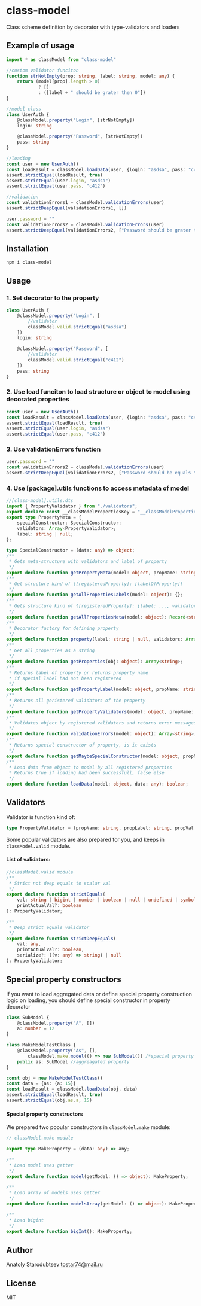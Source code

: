 # class-model
Class scheme definition by decorator with type-validators and loaders


## Example of usage
```typescript
import * as classModel from "class-model"

//custom validator funciton
function strNotEmpty(prop: string, label: string, model: any) {
    return (model[prop].length > 0)
            ? []
            : ([label + " should be grater then 0"])
}

//model class
class UserAuth {
    @classModel.property("Login", [strNotEmpty])
    login: string

    @classModel.property("Password", [strNotEmpty])
    pass: string
}

//loading
const user = new UserAuth()
const loadResult = classModel.loadData(user, {login: "asdsa", pass: "c412"})
assert.strictEqual(loadResult, true)
assert.strictEqual(user.login, "asdsa")
assert.strictEqual(user.pass, "c412")

//validation
const validationErrors1 = classModel.validationErrors(user)
assert.strictDeepEqual(validationErrors1, [])

user.password = ""
const validationErrors2 = classModel.validationErrors(user)
assert.strictDeepEqual(validationErrors2, ["Password should be grater then 0"])
```


## Installation
`npm i class-model`


## Usage

### 1. Set decorator to the property
```typescript
class UserAuth {
    @classModel.property("Login", [
        //validator
        classModel.valid.strictEqual("asdsa")
    ])
    login: string

    @classModel.property("Password", [
        //validator
        classModel.valid.strictEqual("c412")
    ])
    pass: string
}
```

### 2. Use load funciton to load structure or object to model using decorated properties
```typescript
const user = new UserAuth()
const loadResult = classModel.loadData(user, {login: "asdsa", pass: "c412"})
assert.strictEqual(loadResult, true)
assert.strictEqual(user.login, "asdsa")
assert.strictEqual(user.pass, "c412")
```

### 3. Use validationErrors function
```typescript
user.password = ""
const validationErrors2 = classModel.validationErrors(user)
assert.strictDeepEqual(validationErrors2, ["Password should be equals \"c412\""])
```

### 4. Use [package].utils functions to access metadata of model
```typescript
//[class-model].utils.dts
import { PropertyValidator } from "./validators";
export declare const __classModelPropertiesKey = "__classModelProperties";
export type PropertyMeta = {
    specialConstructor: SpecialConstructor;
    validators: Array<PropertyValidator>;
    label: string | null;
};

type SpecialConstructor = (data: any) => object;
/**
 * Gets meta-structure with validators and label of property
 */
export declare function getPropertyMeta(model: object, propName: string | symbol): PropertyMeta | null;
/**
 * Get structure kind of {[registeredProperty]: [labelOfProperty]}
 */
export declare function getAllPropertiesLabels(model: object): {};
/**
 * Gets structure kind of {[registeredProperty]: {label: ..., validators: [...]}}
 */
export declare function getAllPropertiesMeta(model: object): Record<string, PropertyMeta>;
/**
 * Decorator factory for defining property
 */
export declare function property(label: string | null, validators: Array<PropertyValidator>, specialConstructor?: SpecialConstructor | null): PropertyDecorator;
/**
 * Get all properties as a string
 */
export declare function getProperties(obj: object): Array<string>;
/**
 * Returns label of property or returns property name
 * if special label had not been registered
 */
export declare function getPropertyLabel(model: object, propName: string | symbol): string;
/**
 * Returns all geristered validators of the property
 */
export declare function getPropertyValidators(model: object, propName: string | symbol): PropertyValidator[];
/**
 * Validates object by registered validators and returns error messages array
 */
export declare function validationErrors(model: object): Array<string>;
/**
 * Returns special constructor of property, is it exists
 */
export declare function getMaybeSpecialConstructor(model: object, propName: string | symbol): null | SpecialConstructor;
/**
 * Load data from object to model by all registered properties
 * Returns true if loading had been successfull, false else
 */
export declare function loadData(model: object, data: any): boolean;
```


## Validators
Validator is function kind of:
```typescript
type PropertyValidator = (propName: string, propLabel: string, propVal: any) => string[]
```
Some popular validators are also prepared for you, and keeps in `classModel.valid` module.

#### List of validators:
```typescript
//classModel.valid module
/**
 * Strict not deep equals to scalar val
 */
export declare function strictEquals(
    val: string | bigint | number | boolean | null | undefined | symbol, 
    printActualVal?: boolean
): PropertyValidator;

/**
 * Deep strict equals validator
 */
export declare function strictDeepEquals(
    val: any, 
    printActualVal?: boolean, 
    serialize?: ((v: any) => string) | null
): PropertyValidator;

```


## Special property constructors
If you want to load aggregated data or define special property construction logic
on loading, you should define special constructor in property decorator

```typescript
class SubModel {
    @classModel.property("A", [])
    a: number = 12
}

class MakeModelTestClass {
    @classModel.property("As", [], 
        classModel.make.model(() => new SubModel()) /*special property constructor*/)
    public as: SubModel //aggreagated property
}

const obj = new MakeModelTestClass()
const data = {as: {a: 15}}
const loadResult = classModel.loadData(obj, data)
assert.strictEqual(loadResult, true)
assert.strictEqual(obj.as.a, 15)
```


#### Special property constructors
We prepared two popular constructors in `classModel.make` module:
```typescript
// classModel.make module

export type MakeProperty = (data: any) => any;

/**
 * Load model uses getter
 */
export declare function model(getModel: () => object): MakeProperty;

/**
 * Load array of models uses getter
 */
export declare function modelsArray(getModel: () => object): MakeProperty;

/**
 * Load bigint
 */
export declare function bigInt(): MakeProperty;

```


## Author
Anatoly Starodubtsev
tostar74@mail.ru


## License 
MIT